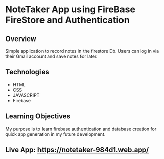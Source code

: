 # NoteTaker App using FireBase FireStore and Authentication

## Overview
Simple application to record notes in the firestore Db. Users can log in via their Gmail account and save notes for later. 

## Technologies

* HTML
* CSS
* JAVASCRIPT
* Firebase

## Learning Objectives

My purpose is to learn firebase authentication and database creation for quick app generation in my future development.


## Live App: https://notetaker-984d1.web.app/
